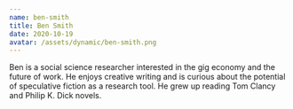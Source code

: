 ```yaml
---
name: ben-smith
title: Ben Smith
date: 2020-10-19
avatar: /assets/dynamic/ben-smith.png
---
```

Ben is a social science researcher interested in the gig economy and the future of work. He enjoys creative writing and is curious about the potential of speculative fiction as a research tool. He grew up reading Tom Clancy and Philip K. Dick novels.
